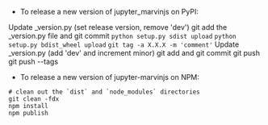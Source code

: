 - To release a new version of jupyter_marvinjs on PyPI:

Update _version.py (set release version, remove 'dev')
git add the _version.py file and git commit
`python setup.py sdist upload`
`python setup.py bdist_wheel upload`
`git tag -a X.X.X -m 'comment'`
Update _version.py (add 'dev' and increment minor)
git add and git commit
git push
git push --tags

- To release a new version of jupyter-marvinjs on NPM:

```
# clean out the `dist` and `node_modules` directories
git clean -fdx
npm install
npm publish
```